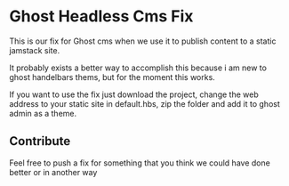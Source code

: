 # Ghost Headless Cms Fix
This is our fix for Ghost cms when we use it to publish content to a static jamstack site.

It probably exists a better way to accomplish this because i am new to ghost handelbars thems, but for the moment this works.


If you want to use the fix just download the project, change the web address to your static site in default.hbs, zip the folder and add it to ghost admin as a theme.

## Contribute

Feel free to push a fix for something that you think we could have done better or in another way 
